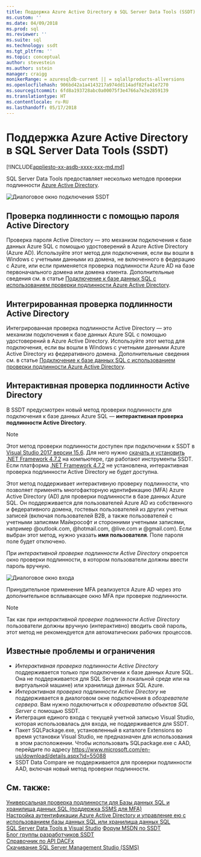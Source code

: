 ```yaml
---
title: Поддержка Azure Active Directory в SQL Server Data Tools (SSDT) | Документация Майкрософт
ms.custom: ''
ms.date: 04/09/2018
ms.prod: sql
ms.reviewer: ''
ms.suite: sql
ms.technology: ssdt
ms.tgt_pltfrm: ''
ms.topic: conceptual
author: stevestein
ms.author: sstein
manager: craigg
monikerRange: = azuresqldb-current || = sqlallproducts-allversions
ms.openlocfilehash: 906bd42a1a4143217a974dd114adf82fa41e7270
ms.sourcegitcommit: 6fd8a193728abc0a00075f3e4766a7e2e2859139
ms.translationtype: HT
ms.contentlocale: ru-RU
ms.lasthandoff: 05/17/2018
---
```

# <a name="azure-active-directory-support-in-sql-server-data-tools-ssdt"></a>Поддержка Azure Active Directory в SQL Server Data Tools (SSDT)

[!INCLUDE[appliesto-xx-asdb-xxxx-xxx-md.md](../includes/appliesto-xx-asdb-xxxx-xxx-md.md)]

SQL Server Data Tools предоставляет несколько методов проверки подлинности [Azure Active Directory](https://docs.microsoft.com/azure/active-directory/active-directory-whatis).

![Диалоговое окно подключения SSDT](media/azure-active-directory/interactive.png)

## <a name="active-directory-password-authentication"></a>Проверка подлинности с помощью пароля Active Directory

Проверка пароля Active Directory — это механизм подключения к базе данных Azure SQL с помощью удостоверений в Azure Active Directory (Azure AD).  Используйте этот метод для подключения, если вы вошли в Windows с учетными данными из домена, не включенного в федерацию с Azure, или если применяется проверка подлинности Azure AD на базе первоначального домена или домена клиента. Дополнительные сведения см. в статье [Подключение к базе данных SQL с использованием проверки подлинности Azure Active Directory](https://docs.microsoft.com/azure/sql-database/sql-database-aad-authentication).  

## <a name="active-directory-integrated-authentication"></a>Интегрированная проверка подлинности Active Directory

Интегрированная проверка подлинности Active Directory — это механизм подключения к базе данных Azure SQL с помощью удостоверений в Azure Active Directory. Используйте этот метод для подключения, если вы вошли в Windows с учетными данными Azure Active Directory из федеративного домена. Дополнительные сведения см. в статье [Подключение к базе данных SQL с использованием проверки подлинности Azure Active Directory](https://docs.microsoft.com/azure/sql-database/sql-database-aad-authentication).

## <a name="active-directory-interactive-authentication"></a>Интерактивная проверка подлинности Active Directory

В SSDT предусмотрен новый метод проверки подлинности для подключения к базе данных Azure SQL — **интерактивная проверка подлинности Active Directory**.


> [!NOTE]
> Этот метод проверки подлинности доступен при подключении к SSDT в [Visual Studio 2017 версии 15.6](https://docs.microsoft.com/visualstudio/releasenotes/vs2017-relnotes). Для него нужно [скачать и установить .NET Framework 4.7.2](https://www.microsoft.com/net/download/all) на компьютере, где работают инструменты SSDT. Если платформа [.NET Framework 4.7.2](https://docs.microsoft.com/dotnet/api/?view=netframework-4.7.2) не установлена, интерактивная проверка подлинности Active Directory не будет доступна.


Этот метод поддерживает интерактивную проверку подлинности, что позволяет применять многофакторную идентификацию (MFA) Azure Active Directory (AD) для проверки подлинности в базе данных Azure SQL. Он поддерживается для пользователей Azure AD из собственного и федеративного домена, гостевых пользователей из других учетных записей (включая пользователей B2B, а также пользователей с учетными записями Майкрософт и сторонними учетными записями, например @outlook.com, @hotmail.com, @live.com и @gmail.com). Если выбран этот метод, нужно указать **имя пользователя**. Поле пароля поле будет отключено. 

При *интерактивной проверке подлинности Active Directory* откроется окно проверки подлинности, в котором пользователи должны ввести пароль вручную.

![Диалоговое окно входа](media/azure-active-directory/sign-in.png)

Принудительное применение MFA реализуется Azure AD через это дополнительное всплывающее окно MFA при проверке подлинности.

> [!NOTE]
> Так как при *интерактивной проверке подлинности Active Directory* пользователи должны вручную (интерактивно) вводить свой пароль, этот метод не рекомендуется для автоматических рабочих процессов.


## <a name="known-issues-and-limitations"></a>Известные проблемы и ограничения

- *Интерактивная проверка подлинности Active Directory* поддерживается только при подключении к базе данных Azure SQL. Она не поддерживается для SQL Server (в локальной среде или на виртуальной машине) или хранилища данных SQL Azure.
- *Интерактивная проверка подлинности Active Directory* не поддерживается в диалоговом окне подключения в *обозревателе сервера*. Вам нужно подключиться к *обозревателю объектов SQL Server* с помощью SSDT.
- Интеграция единого входа с текущей учетной записью Visual Studio, которая использовалась для входа, не поддерживается для SSDT.
- Пакет SQLPackage.exe, установленный в каталоге Extensions во время установки Visual Studio, не предназначен для использования в этом расположении. Чтобы использовать SQLpackage.exe с AAD, перейдите по адресу https://www.microsoft.com/en-us/download/details.aspx?id=55088 
- SSDT Data Compare не поддерживается для проверки подлинности AAD, включая новый метод проверки подлинности.  





## <a name="see-also"></a>См. также:  
[Универсальная проверка подлинности для Базы данных SQL и хранилища данных SQL (поддержка SSMS для MFA)](https://docs.microsoft.com/azure/sql-database/sql-database-ssms-mfa-authentication)  
[Настройка аутентификации Azure Active Directory и управление ею с использованием базы данных SQL или хранилища данных SQL](https://docs.microsoft.com/azure/sql-database/sql-database-aad-authentication-configure)  
[SQL Server Data Tools в Visual Studio](https://msdn.microsoft.com/library/hh272686(v=vs.103).aspx)  
[Форум MSDN по SSDT](https://social.msdn.microsoft.com/Forums/sqlserver/home?forum=ssdt)  
[Блог группы разработчиков SSDT](http://blogs.msdn.com/b/ssdt/)  
[Справочник по API DACFx](https://msdn.microsoft.com/library/dn645454.aspx)  
[Скачивание SQL Server Management Studio (SSMS)](../ssms/download-sql-server-management-studio-ssms.md)  
